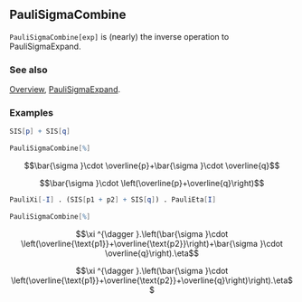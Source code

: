 ## PauliSigmaCombine

`PauliSigmaCombine[exp]`  is (nearly) the inverse operation to PauliSigmaExpand.

### See also

[Overview](Extra/FeynCalc.md), [PauliSigmaExpand](PauliSigmaExpand.md).

### Examples

```mathematica
SIS[p] + SIS[q] 
 
PauliSigmaCombine[%]
```

$$\bar{\sigma }\cdot \overline{p}+\bar{\sigma }\cdot \overline{q}$$

$$\bar{\sigma }\cdot \left(\overline{p}+\overline{q}\right)$$

```mathematica
PauliXi[-I] . (SIS[p1 + p2] + SIS[q]) . PauliEta[I] 
 
PauliSigmaCombine[%]
```

$$\xi ^{\dagger }.\left(\bar{\sigma }\cdot \left(\overline{\text{p1}}+\overline{\text{p2}}\right)+\bar{\sigma }\cdot \overline{q}\right).\eta$$

$$\xi ^{\dagger }.\left(\bar{\sigma }\cdot \left(\overline{\text{p1}}+\overline{\text{p2}}+\overline{q}\right)\right).\eta$$